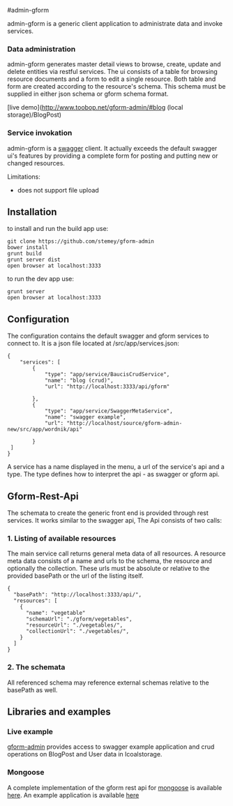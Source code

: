 #admin-gform

admin-gform is a generic client application to administrate data and invoke services.


### Data administration

admin-gform generates master detail views to browse, create, update and delete entities via restful services.
The ui consists of a table for browsing resource documents and a form to edit a single resource. Both table and
form are created according to the resource's schema. This schema must be supplied in either json schema or gform schema format.

[live demo](http://www.toobop.net/gform-admin/#blog (local storage)/BlogPost)


### Service invokation

admin-gform is a [swagger](http://swagger.wordnik.com) client. It actually exceeds the default swagger ui's features by providing a complete form for
posting and putting new or changed resources.

Limitations:

* does not support file upload


## Installation

to install and run the build app use:

    git clone https://github.com/stemey/gform-admin
    bower install
    grunt build
    grunt server dist
    open browser at localhost:3333

to run the dev app use:

    grunt server
    open browser at localhost:3333


## Configuration

The configuration contains the default swagger and gform services to connect to. It is a json file located at /src/app/services.json:


    {
        "services": [
            {
                "type": "app/service/BaucisCrudService",
                "name": "blog (crud)",
                "url": "http://localhost:3333/api/gform"

            },
            {
                "type": "app/service/SwaggerMetaService",
                "name": "swagger example",
                "url": "http://localhost/source/gform-admin-new/src/app/wordnik/api"

            }
     ]
    }


A service has a name displayed in the menu, a url of the service's api and a type. The type defines how to interpret the api - as swagger or gform api.

## Gform-Rest-Api

The schemata to create the generic front end is provided through rest services. It works similar to the swagger api, The Api consists of two calls:

### 1. Listing of available resources

The main service call returns general meta data of all resources. A resource meta data consists of a name and urls to the schema, the resource and optionally the collection.
These urls must be absolute or relative to the provided basePath or the url of the listing itself.


    {
      "basePath": "http://localhost:3333/api/",
      "resources": [
        {
          "name": "vegetable"
          "schemaUrl": "./gform/vegetables",
          "resourceUrl": "./vegetables/",
          "collectionUrl": "./vegetables/",
        }
      ]
    }

### 2. The schemata

All referenced schema may reference external schemas relative to the basePath as well.


## Libraries and examples

### Live example

[gform-admin](http://www.toobop.net/gform-admin) provides access to swagger example application and crud operations on BlogPost and User data in lcoalstorage.

### Mongoose

A complete implementation of the gform rest api for [mongoose](http://www.github.com/Learnboost/mongoose) is available  [here](http://www.github.com/stemey/baucis-gform). An example application
is available [here](http://www.github.com/stemey/mongoose-administration-example)



